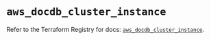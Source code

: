 # `aws_docdb_cluster_instance`

Refer to the Terraform Registry for docs: [`aws_docdb_cluster_instance`](https://registry.terraform.io/providers/hashicorp/aws/6.5.0/docs/resources/docdb_cluster_instance).
